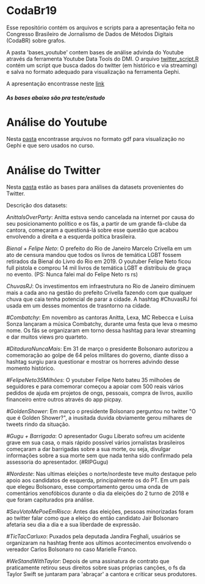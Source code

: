 # CodaBr19
Esse repositório contém os arquivos e scripts para a apresentação feita no Congresso Brasileiro de Jornalismo de Dados de Métodos Digitais (CodaBR) sobre grafos.

A pasta 'bases_youtube' contem bases de análise advinda do Youtube através da ferramenta Youtube Data Tools do DMI.
O arquivo [twitter_script.R](https://github.com/trifenol/codabr19/blob/master/twitter_script.R) contém um script que busca dados do twitter (em histórico e via streaming) e salva no formato adequado para visualização na ferramenta Gephi.

A apresentação encontrasse neste [link](https://docs.google.com/presentation/d/10UcjHcrcx8iIVzPLeUQNxR2PpKmp5-97y8hXbjUcHvM/edit?usp=sharing)

##### As bases abaixo são pra teste/estudo 

# Análise do Youtube
Nesta [pasta](https://github.com/trifenol/codabr19/tree/master/bases_youtube) encontrasse arquivos no formato gdf para visualização no Gephi e que sero usados no curso.


# Análise do Twitter
Nesta [pasta](https://mega.nz/#F!AhNwyY7L!WmMLdd3GKBwMGcInlza3Mw) estão as bases para análises da datasets provenientes do Twitter. 

Descrição dos datasets:

*AnittaIsOverParty*: Anitta estsva sendo cancelada na internet por causa do seu posicionamento político e os fãs, a partir de um grande fã-clube da cantora, começaram a questioná-lá sobre esse questão que acabou envolvendo a direita e a esquerda poltica brasileira.

*Bienal + Felipe Neto*: O prefeito do Rio de Janeiro Marcelo Crivella em um ato de censura mandou que todos os livros de temática LGBT fossem retirados da Bienal do Livro do Rio em 2019. O youtuber Felipe Neto ficou full pistola e comprou 14 mil livros de temática LGBT e distribuiu de graça no evento. (PS: Nunca falei mal do Felipe Neto rs rs)

*ChuvasRJ*: Os investimentos em infraestrutura no Rio de Janeiro diminuem mais a cada ano na gestão do prefeito Crivella fazendo com que qualquer chuva que caia tenha potencial de parar a cidade. A hashtag #ChuvasRJ foi usada em um desses momentos de trasntorno na cidade.

*#Combatchy*: Em novembro as cantoras Anitta, Lexa, MC Rebecca e Luisa Sonza lançaram a música Combatchy, durante uma festa que leva o mesmo nome. Os fãs se organizaram em torno dessa hashtag para levar streaming e dar muitos views pro quarteto.

*#DitaduraNuncaMais*: Em 31 de março o presidente Bolsonaro autorizou a comemoração ao golpe de 64 pelos militares do governo, diante disso a hashtag surgiu para questionar e mostrar os horreres advindo desse momento histórico.

*#FelipeNeto35Milhões*: O youtuber Felipe Neto bateu 35 milhoões de seguidores e para comemorar começou a apoiar com 500 reais vários pedidos de ajuda em projetos de ongs, pessoais, compra de livros, auxilio financeiro entre outros através do app picpay.

*#GoldenShower*: Em março o presidente Bolsonaro perguntou no twitter "O que é Golden Shower?", a inusitada duvida obviamente gerou milhares de tweets rindo da situação.

*#Gugu + Barrigada*: O apresentador Gugu Liberato sofreu um acidente grave em sua casa, o mais rápido possível vários jornalistas brasileiros começaram a dar barrigadas sobre a sua morte, ou seja, divulgar informações sobre a sua morte sem que nada tenha sido confirmado pela assessoria do apresentador. (#RIPGugu)

*#Nordeste*: Nas ultimas eleições o norte/nordeste teve muito destaque pelo apoio aos candidatos de esquerda, principalmente os do PT. Em um país que elegeu Bolsonaro, esse comportamento gerou uma onda de comentários xenofóbicos durante o dia da eleições do 2 turno de 2018 e que foram capiturados pra análise. 

*#SeuVotoMePoeEmRisco*: Antes das eleições, pessoas minorizadas foram ao twitter falar como que a eleiço do então candidato Jair Bolsonaro afetaria seu dia a dia e a sua liberdade de expressão.

*#TicTacCarluxo*: Puxados pela deputada Jandira Feghali, usuários se organizaram na hashtag frente aos ultimos acontecimentos envolvendo o vereador Carlos Bolsonaro no caso Marielle Franco.

*#WeStandWithTaylor*: Depois de uma assinatura de contrato que praticamente retirou seus direitos sobre suas próprias canções, o fs da Taylor Swift se juntaram para 'abraçar' a cantora e criticar seus produtores.

